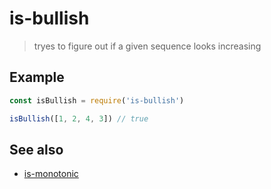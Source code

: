 # is-bullish

> tryes to figure out if a given sequence looks increasing

## Example

```javascript
const isBullish = require('is-bullish')

isBullish([1, 2, 4, 3]) // true
```

## See also

* [is-monotonic](https://g14n.info/is-monotonic)

